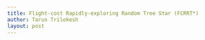 ```yaml
---
title: Flight-cost Rapidly-exploring Random Tree Star (FCRRT*)
author: Tarun Trilokesh
layout: post
---
```


